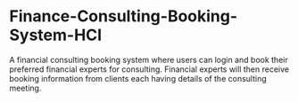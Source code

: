 # Finance-Consulting-Booking-System-HCI
A financial consulting booking system where users can login and book their preferred financial experts for consulting. Financial experts will then receive booking information from clients each having details of the consulting meeting.
